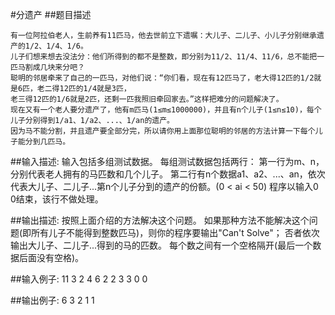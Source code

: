 #分遗产
##题目描述

    有一位阿拉伯老人，生前养有11匹马，他去世前立下遗嘱：大儿子、二儿子、小儿子分别继承遗产的1/2、1/4、1/6。
    儿子们想来想去没法分：他们所得到的都不是整数，即分别为11/2、11/4、11/6，总不能把一匹马割成几块来分吧？
    聪明的邻居牵来了自己的一匹马，对他们说：“你们看，现在有12匹马了，老大得12匹的1/2就是6匹，老二得12匹的1/4就是3匹，
    老三得12匹的1/6就是2匹，还剩一匹我照旧牵回家去。”这样把难分的问题解决了。
    现在又有一个老人要分遗产了，他有m匹马(1≤m≤1000000)，并且有n个儿子(1≤n≤10)，每个儿子分别得到1/a1、1/a2、...、1/an的遗产。
    因为马不能分割，并且遗产要全部分完，所以请你用上面那位聪明的邻居的方法计算一下每个儿子能分到几匹马。

##输入描述:
    输入包括多组测试数据。
    每组测试数据包括两行：
    第一行为m、n，分别代表老人拥有的马匹数和几个儿子。
    第二行有n个数据a1、a2、...、an，依次代表大儿子、二儿子...第n个儿子分到的遗产的份额。(0 < ai < 50)
    程序以输入0 0结束，该行不做处理。


##输出描述:
    按照上面介绍的方法解决这个问题。
    如果那种方法不能解决这个问题(即所有儿子不能得到整数匹马)，则你的程序要输出"Can't Solve"；
    否者依次输出大儿子、二儿子...得到的马的匹数。
    每个数之间有一个空格隔开(最后一个数据后面没有空格)。

##输入例子:
    11 3
    2 4 6
    2 2
    3 3
    0 0

##输出例子:
    6 3 2
    1 1